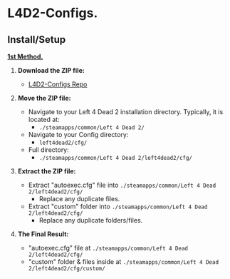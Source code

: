  
# L4D2-Configs.

## Install/Setup

**<ins>1st Method.</ins>**
1. **Download the ZIP file:**
    - [L4D2-Configs Repo](https://github.com/OccultismCat/L4D2-Configs/archive/refs/heads/main.zip)

2. **Move the ZIP file:**
    - Navigate to your Left 4 Dead 2 installation directory. Typically, it is located at:
      - ```./steamapps/common/Left 4 Dead 2/```
    - Navigate to your Config directory:
      - ```left4dead2/cfg/```
    - Full directory:
      - ```./steamapps/common/Left 4 Dead 2/left4dead2/cfg/```

3. **Extract the ZIP file:**
    - Extract "autoexec.cfg" file into ```./steamapps/common/Left 4 Dead 2/left4dead2/cfg/```
        - Replace any duplicate files.
    - Extract "custom" folder into ```./steamapps/common/Left 4 Dead 2/left4dead2/cfg/```
        - Replace any duplicate folders/files.

4. **The Final Result:**
    - "autoexec.cfg" file at ```./steamapps/common/Left 4 Dead 2/left4dead2/cfg/```
    - "custom" folder & files inside at ```./steamapps/common/Left 4 Dead 2/left4dead2/cfg/custom/``` 